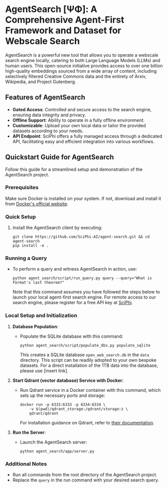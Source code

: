 # AgentSearch [ΨΦ]: A Comprehensive Agent-First Framework and Dataset for Webscale Search

AgentSearch is a powerful new tool that allows you to operate a webscale search engine locally, catering to both Large Language Models (LLMs) and human users. This open-source initiative provides access to over one billion high-quality embeddings sourced from a wide array of content, including selectively filtered Creative Commons data and the entirety of Arxiv, Wikipedia, and Project Gutenberg.

## Features of AgentSearch

- **Gated Access**: Controlled and secure access to the search engine, ensuring data integrity and privacy.
- **Offline Support**: Ability to operate in a fully offline environment.
- **Customizable**: Upload your own local data or tailor the provided datasets according to your needs.
- **API Endpoint**: SciPhi offers a fully managed access through a dedicated API, facilitating easy and efficient integration into various workflows.

## Quickstart Guide for AgentSearch

Follow this guide for a streamlined setup and demonstration of the AgentSearch project.

### Prerequisites

Make sure Docker is installed on your system. If not, download and install it from [Docker's official website](https://www.docker.com/).

### Quick Setup

1. Install the AgentSearch client by executing:

   ```shell
   git clone https://github.com/SciPhi-AI/agent-search.git && cd agent-search
   pip install -e .
   ```

### Running a Query

- To perform a query and witness AgentSearch in action, use:

  ```shell
  python agent_search/script/run_query.py query --query="What is Fermat's last theorem?"
  ```

  Note that this command assumes you have followed the steps below to launch your local agent-first search engine. For remote access to our search engine, please register for a free API key at [SciPhi](https://www.sciphi.ai/).

### Local Setup and Initialization

1. **Database Population**:
   - Populate the SQLite database with this command:

     ```shell
     python agent_search/script/populate_dbs.py populate_sqlite
     ```

     This creates a SQLite database `open_web_search.db` in the `data` directory. This script can be readily adopted to your own bespoke datasets. For a direct installation of the 1TB data into the database, please use [insert link].

2. **Start Qdrant (vector database) Service with Docker**:
   - Run Qdrant service in a Docker container with this command, which sets up the necessary ports and storage:

     ```shell
     docker run -p 6333:6333 -p 6334:6334 \
         -v $(pwd)/qdrant_storage:/qdrant/storage:z \
         qdrant/qdrant
     ```

     For installation guidance on Qdrant, refer to [their documentation](https://qdrant.tech/documentation/quick-start/).

3. **Run the Server**:
   - Launch the AgentSearch server:

     ```shell
     python agent_search/app/server.py
     ```

### Additional Notes

- Run all commands from the root directory of the AgentSearch project.
- Replace the `query` in the run command with your desired search query.